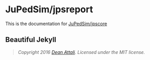 # JuPedSim/jpsreport


This is the documentation for [JuPedSim/jpscore](http://jupedsim.org)



## Beautiful Jekyll

> *Copyright 2016 [Dean Attali](http://deanattali.com). Licensed under the MIT license.*

